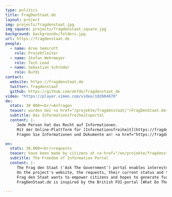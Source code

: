 ```yaml
---
type: politics
title: FragDenStaat.de
layout: project
img: projects/fragdenstaat.jpg
img_square: projects/fragdenstaat_square.jpg
background: backgrounds/folders.jpg
url: https://fragdenstaat.de
people:
  - name: Arne Semsrott
    role: Projektleiter
  - name: Stefan Wehrmeyer
    role: Tech Lead
  - name: Sebastian Schröder
    role: Bufdi
contact:
  website: https://fragdenstaat.de
  twitter: fragdenstaat
  github: https://github.com/okfde/fragdenstaat_de
video: "https://player.vimeo.com/video/102604678"
de:
  stats: 30 000+<br/>Anfragen
  teaser: wurden bei <a href="/projekte/fragdenstaat/">FragDenStaat.de</a> von BürgerInnen an Behörden gestellt.
  subtitle: Das Informationsfreiheitsportal
  content: |-
     Jede Person hat das Recht auf Informationen. 
     Mit der Online-Plattform für [Informationsfreiheit](https://fragdenstaat.de/) [FragDenStaat](https://fragdenstaat.de/) kann jede Person Anfragen an Behörden stellen.
     Fragen Sie Informationen und Dokumente an! <a href="https://fragdenstaat.de">Zu FragDenStaat</a>

en:
  stats: 30,000+<br/>requests
  teaser: have been made by citizens at <a href="/en/projekte/fragdenstaat/">FragDenStaat.de</a>.
  subtitle: The Freedom of Information Portal
  content: |-
     The Frag den Staat ('Ask The Government') portal enables interested citizens to request information from a variety of public sector organisations by making a Freedom of Information (FOI) request. 
     On the project's website, the requests, their current status and the responses to them are transparently documented and published. 
     Frag den Staat wants to empower citizens and hopes to generate further interest in FOI. 
     FragDenStaat.de is inspired by the British FOI-portal [What Do They Know]( https://www.whatdotheyknow.com/) and cooperates with other FOI portals around the world.

---
```


